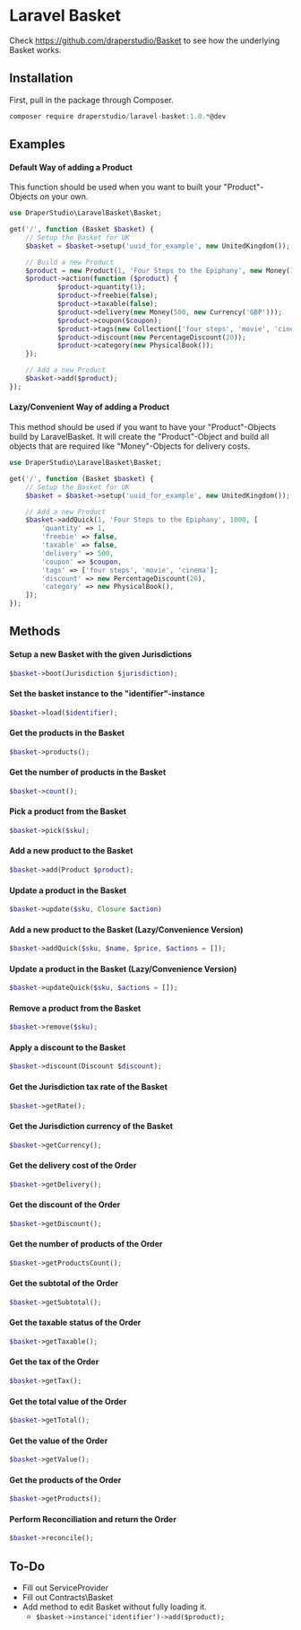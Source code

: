 # Laravel Basket

Check https://github.com/draperstudio/Basket to see how the underlying Basket works.

## Installation

First, pull in the package through Composer.

```js
composer require draperstudio/laravel-basket:1.0.*@dev
```

## Examples

#### Default Way of adding a Product

This function should be used when you want to built your "Product"-Objects on your own.

```php
use DraperStudio\LaravelBasket\Basket;

get('/', function (Basket $basket) {
    // Setup the Basket for UK
    $basket = $basket->setup('uuid_for_example', new UnitedKingdom());

    // Build a new Product
    $product = new Product(1, 'Four Steps to the Epiphany', new Money(1000, new Currency('GBP')), new UnitedKingdomValueAddedTax());
    $product->action(function ($product) {
            $product->quantity(1);
            $product->freebie(false);
            $product->taxable(false);
            $product->delivery(new Money(500, new Currency('GBP')));
            $product->coupon($coupon);
            $product->tags(new Collection(['four steps', 'movie', 'cinema']));
            $product->discount(new PercentageDiscount(20));
            $product->category(new PhysicalBook());
    });

    // Add a new Product
    $basket->add($product);
});
```

#### **Lazy/Convenient** Way of adding a Product

This method should be used if you want to have your "Product"-Objects build by
LaravelBasket. It will create the "Product"-Object and build all objects that
are required like "Money"-Objects for delivery costs.

```php
use DraperStudio\LaravelBasket\Basket;

get('/', function (Basket $basket) {
    // Setup the Basket for UK
    $basket = $basket->setup('uuid_for_example', new UnitedKingdom());

    // Add a new Product
    $basket->addQuick(1, 'Four Steps to the Epiphany', 1000, [
        'quantity' => 1,
        'freebie' => false,
        'taxable' => false,
        'delivery' => 500,
        'coupon' => $coupon,
        'tags' => ['four steps', 'movie', 'cinema'];
        'discount' => new PercentageDiscount(20),
        'category' => new PhysicalBook(),
    ]);
});
```

## Methods

#### Setup a new Basket with the given Jurisdictions
```php
$basket->boot(Jurisdiction $jurisdiction);
```

#### Set the basket instance to the "identifier"-instance
```php
$basket->load($identifier);
```

#### Get the products in the Basket
```php
$basket->products();
```

#### Get the number of products in the Basket
```php
$basket->count();
```

#### Pick a product from the Basket
```php
$basket->pick($sku);
```

#### Add a new product to the Basket
```php
$basket->add(Product $product);
```

#### Update a product in the Basket
```php
$basket->update($sku, Closure $action)
```

#### Add a new product to the Basket **(Lazy/Convenience Version)**
```php
$basket->addQuick($sku, $name, $price, $actions = []);
```

#### Update a product in the Basket **(Lazy/Convenience Version)**
```php
$basket->updateQuick($sku, $actions = []);
```

#### Remove a product from the Basket
```php
$basket->remove($sku);
```

#### Apply a discount to the Basket
```php
$basket->discount(Discount $discount);
```

#### Get the Jurisdiction tax rate of the Basket
```php
$basket->getRate();
```

#### Get the Jurisdiction currency of the Basket
```php
$basket->getCurrency();
```

#### Get the delivery cost of the Order
```php
$basket->getDelivery();
```

#### Get the discount of the Order
```php
$basket->getDiscount();
```

#### Get the number of products of the Order
```php
$basket->getProductsCount();
```

#### Get the subtotal of the Order
```php
$basket->getSubtotal();
```

#### Get the taxable status of the Order
```php
$basket->getTaxable();
```

#### Get the tax of the Order
```php
$basket->getTax();
```

#### Get the total value of the Order
```php
$basket->getTotal();
```

#### Get the value of the Order
```php
$basket->getValue();
```

#### Get the products of the Order
```php
$basket->getProducts();
```

#### Perform Reconciliation and return the Order
```php
$basket->reconcile();
```

## To-Do
- Fill out ServiceProvider
- Fill out Contracts\Basket
- Add method to edit Basket without fully loading it.
    - `$basket->instance('identifier')->add($product);`
